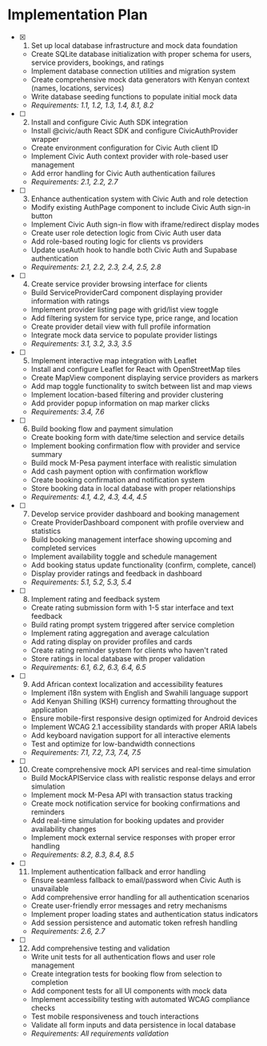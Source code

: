 # Implementation Plan

- [x] 1. Set up local database infrastructure and mock data foundation
  - Create SQLite database initialization with proper schema for users, service providers, bookings, and ratings
  - Implement database connection utilities and migration system
  - Create comprehensive mock data generators with Kenyan context (names, locations, services)
  - Write database seeding functions to populate initial mock data
  - _Requirements: 1.1, 1.2, 1.3, 1.4, 8.1, 8.2_

- [ ] 2. Install and configure Civic Auth SDK integration
  - Install @civic/auth React SDK and configure CivicAuthProvider wrapper
  - Create environment configuration for Civic Auth client ID
  - Implement Civic Auth context provider with role-based user management
  - Add error handling for Civic Auth authentication failures
  - _Requirements: 2.1, 2.2, 2.7_

- [ ] 3. Enhance authentication system with Civic Auth and role detection
  - Modify existing AuthPage component to include Civic Auth sign-in button
  - Implement Civic Auth sign-in flow with iframe/redirect display modes
  - Create user role detection logic from Civic Auth user data
  - Add role-based routing logic for clients vs providers
  - Update useAuth hook to handle both Civic Auth and Supabase authentication
  - _Requirements: 2.1, 2.2, 2.3, 2.4, 2.5, 2.8_

- [ ] 4. Create service provider browsing interface for clients
  - Build ServiceProviderCard component displaying provider information with ratings
  - Implement provider listing page with grid/list view toggle
  - Add filtering system for service type, price range, and location
  - Create provider detail view with full profile information
  - Integrate mock data service to populate provider listings
  - _Requirements: 3.1, 3.2, 3.3, 3.5_

- [ ] 5. Implement interactive map integration with Leaflet
  - Install and configure Leaflet for React with OpenStreetMap tiles
  - Create MapView component displaying service providers as markers
  - Add map toggle functionality to switch between list and map views
  - Implement location-based filtering and provider clustering
  - Add provider popup information on map marker clicks
  - _Requirements: 3.4, 7.6_

- [ ] 6. Build booking flow and payment simulation
  - Create booking form with date/time selection and service details
  - Implement booking confirmation flow with provider and service summary
  - Build mock M-Pesa payment interface with realistic simulation
  - Add cash payment option with confirmation workflow
  - Create booking confirmation and notification system
  - Store booking data in local database with proper relationships
  - _Requirements: 4.1, 4.2, 4.3, 4.4, 4.5_

- [ ] 7. Develop service provider dashboard and booking management
  - Create ProviderDashboard component with profile overview and statistics
  - Build booking management interface showing upcoming and completed services
  - Implement availability toggle and schedule management
  - Add booking status update functionality (confirm, complete, cancel)
  - Display provider ratings and feedback in dashboard
  - _Requirements: 5.1, 5.2, 5.3, 5.4_

- [ ] 8. Implement rating and feedback system
  - Create rating submission form with 1-5 star interface and text feedback
  - Build rating prompt system triggered after service completion
  - Implement rating aggregation and average calculation
  - Add rating display on provider profiles and cards
  - Create rating reminder system for clients who haven't rated
  - Store ratings in local database with proper validation
  - _Requirements: 6.1, 6.2, 6.3, 6.4, 6.5_

- [ ] 9. Add African context localization and accessibility features
  - Implement i18n system with English and Swahili language support
  - Add Kenyan Shilling (KSH) currency formatting throughout the application
  - Ensure mobile-first responsive design optimized for Android devices
  - Implement WCAG 2.1 accessibility standards with proper ARIA labels
  - Add keyboard navigation support for all interactive elements
  - Test and optimize for low-bandwidth connections
  - _Requirements: 7.1, 7.2, 7.3, 7.4, 7.5_

- [ ] 10. Create comprehensive mock API services and real-time simulation
  - Build MockAPIService class with realistic response delays and error simulation
  - Implement mock M-Pesa API with transaction status tracking
  - Create mock notification service for booking confirmations and reminders
  - Add real-time simulation for booking updates and provider availability changes
  - Implement mock external service responses with proper error handling
  - _Requirements: 8.2, 8.3, 8.4, 8.5_

- [ ] 11. Implement authentication fallback and error handling
  - Ensure seamless fallback to email/password when Civic Auth is unavailable
  - Add comprehensive error handling for all authentication scenarios
  - Create user-friendly error messages and retry mechanisms
  - Implement proper loading states and authentication status indicators
  - Add session persistence and automatic token refresh handling
  - _Requirements: 2.6, 2.7_

- [ ] 12. Add comprehensive testing and validation
  - Write unit tests for all authentication flows and user role management
  - Create integration tests for booking flow from selection to completion
  - Add component tests for all UI components with mock data
  - Implement accessibility testing with automated WCAG compliance checks
  - Test mobile responsiveness and touch interactions
  - Validate all form inputs and data persistence in local database
  - _Requirements: All requirements validation_
